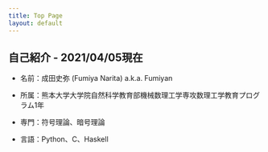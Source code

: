 ```yaml
---
title: Top Page
layout: default
---
```


## 自己紹介 - 2021/04/05現在

- 名前：成田史弥 (Fumiya Narita) a.k.a. Fumiyan

- 所属：熊本大学大学院自然科学教育部機械数理工学専攻数理工学教育プログラム1年

- 専門：符号理論、暗号理論

- 言語：Python、C、Haskell
